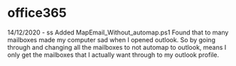 # office365
14/12/2020 - ss
Added MapEmail_Without_automap.ps1
Found that to many mailboxes made my computer sad when I opened outlook. So by going through and changing all the mailboxes to not automap to outlook, means I only get the mailboxes that I actually want through to my outlook profile. 

